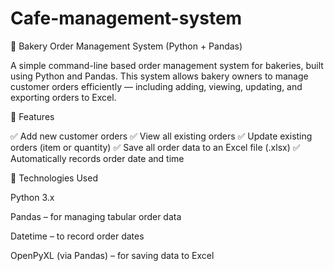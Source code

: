 # Cafe-management-system

🍞 Bakery Order Management System (Python + Pandas)

A simple command-line based order management system for bakeries, built using Python and Pandas.
This system allows bakery owners to manage customer orders efficiently — including adding, viewing, updating, and exporting orders to Excel.

🚀 Features

✅ Add new customer orders
✅ View all existing orders
✅ Update existing orders (item or quantity)
✅ Save all order data to an Excel file (.xlsx)
✅ Automatically records order date and time

🧠 Technologies Used

Python 3.x

Pandas – for managing tabular order data

Datetime – to record order dates

OpenPyXL (via Pandas) – for saving data to Excel

